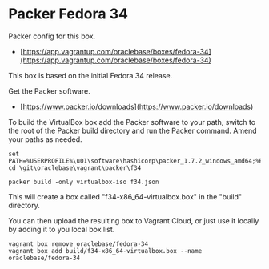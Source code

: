 # Packer Fedora 34

Packer config for this box.

* [https://app.vagrantup.com/oraclebase/boxes/fedora-34](https://app.vagrantup.com/oraclebase/boxes/fedora-34)

This box is based on the initial Fedora 34 release.

Get the Packer software.

* [https://www.packer.io/downloads](https://www.packer.io/downloads)

To build the VirtualBox box add the Packer software to your path, switch to the root of the Packer build directory and run the Packer command. Amend your paths as needed.

```
set PATH=%USERPROFILE%\u01\software\hashicorp\packer_1.7.2_windows_amd64;%PATH%
cd \git\oraclebase\vagrant\packer\f34

packer build -only virtualbox-iso f34.json
```

This will create a box called "f34-x86_64-virtualbox.box" in the "build" directory.

You can then upload the resulting box to Vagrant Cloud, or just use it locally by adding it to you local box list.

```
vagrant box remove oraclebase/fedora-34
vagrant box add build/f34-x86_64-virtualbox.box --name oraclebase/fedora-34
```
